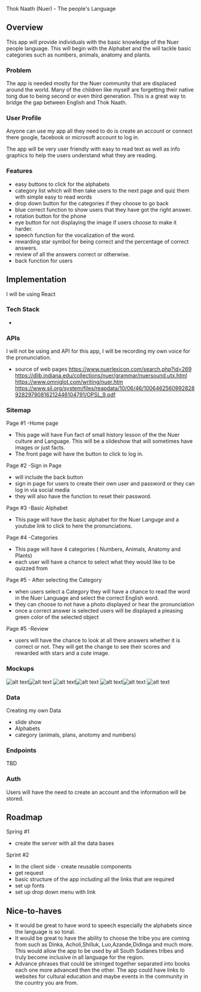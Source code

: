 Thok Naath (Nuer) - The people's Language

## Overview

This app will provide individuals with the basic knowledge of the Nuer people language. This will begin with the Alphabet and the will tackle basic categories such as numbers, animals, anatomy and plants.

### Problem

The app is needed mostly for the Nuer community that are displaced around the world. Many of the children like myself are forgetting their native tong due to being second or even third generation. This is a great way to bridge the gap between English and Thok Naath.

### User Profile

Anyone can use my app all they need to do is create an account or connect there google, facebook or microsoft account to log in.

The app will be very user friendly with easy to read text as well as info graphics to help the users understand what they are reading.

### Features

- easy buttons to click for the alphabets
- category list which will then take users to the next page and quiz them with simple easy to read words
- drop down button for the categories if they choose to go back
- blue correct function to show users that they have got the right answer.
- rotation button for the phone
- eye button for not displaying the image if users choose to make it harder.
- speech function for the vocalization of the word.
- rewarding star symbol for being correct and the percentage of correct answers.
- review of all the answers correct or otherwise.
- back function for users

## Implementation

I will be using React

### Tech Stack

-

### APIs

I will not be using and API for this app, I will be recording my own voice for the pronunciation.

- source of web pages
  https://www.nuerlexicon.com/search.php?id=269
  https://dlib.indiana.edu/collections/nuer/grammar/nuersound.utx.html
  https://www.omniglot.com/writing/nuer.htm
  https://www.sil.org/system/files/reapdata/10/06/46/100646256099282892829790816212446104791/OPSL_9.pdf

### Sitemap

Page #1 -Home page

- This page will have Fun fact of small history lesson of the the Nuer culture and Language. This will be a slideshow that will sometimes have images or just facts.
- The front page will have the button to click to log in.

Page #2 -Sign in Page

- will include the back button
- sign in page for users to create their own user and password or they can log in via social media
- they will also have the function to reset their password.

Page #3 -Basic Alphabet

- This page will have the basic alphabet for the Nuer Languge and a youtube link to click to here the pronunciations.

Page #4 -Categories

- This page will have 4 categories ( Numbers, Animals, Anatomy and Plants)
- each user will have a chance to select what they would like to be quizzed from

Page #5 - After selecting the Category

- when users select a Category they will have a chance to read the word in the Nuer Language and select the correct English word.
- they can choose to not have a photo displayed or hear the pronunciation
- once a correct answer is selected users will be displayed a pleasing green color of the selected object

Page #5 -Review

- users will have the chance to look at all there answers whether it is correct or not. They will get the change to see their scores and rewarded with stars and a cute image.

### Mockups

![alt text](image-1.png)![alt text](image-2.png)
![alt text](image-8.png)![alt text](image-4.png)
![alt text](image-9.png)![alt text](image-10.png)
![alt text](image-7.png)

### Data

Creating my own Data

- slide show
- Alphabets
- category (animals, plans, anotomy and numbers)

### Endpoints

TBD

### Auth

Users will have the need to create an account and the information will be stored.

## Roadmap

Spring #1

- create the server with all the data bases

Sprint #2

- In the client side - create reusable components
- get request
- basic structure of the app including all the links that are required
- set up fonts
- set up drop down menu with link

## Nice-to-haves

- It would be great to have word to speech especially the alphabets since the language is so tonal.
- It would be great to have the ability to choose the tribe you are coming from such as Dinka, Acholi,Shilluk, Luo,Azande,Didinga and much more. This would allow the app to be used by all South Sudanes tribes and truly become inclusive in all language for the region.
- Advance phrases that could be stringed together separated into books each one more advanced then the other.
  The app could have links to websites for cultural education and maybe events in the community in the country you are from.
